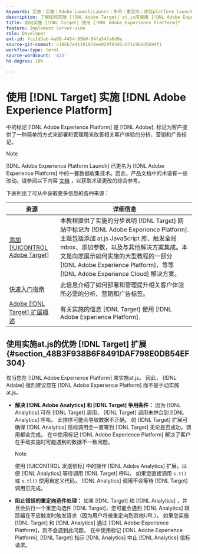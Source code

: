 ```yaml
---
keywords: 实施；实施；Adobe Launch;Launch；争用；重定向；体验platform launch;platform launch；标记；Adobe Platform
description: 了解如何实施 [!DNL Adobe Target] at.js库使用 [!DNL Adobe Experience Platform]，实施的首选方法 [!DNL Target].
title: 如何实施 [!DNL Target] 使用 [!DNL Adobe Experience Platform]?
feature: Implement Server-side
role: Developer
exl-id: 7cc1d3ab-4a68-4454-95b0-04fa547a6d9e
source-git-commit: c196b7e41101978ee029f93d5cd71c9b2d5b99f1
workflow-type: tm+mt
source-wordcount: '422'
ht-degree: 10%

---
```


# 使用 [!DNL Target] 实施 [!DNL Adobe Experience Platform]

中的标记 [!DNL Adobe Experience Platform] 是 [!DNL Adobe]. 标记为客户提供了一种简单的方式来部署和管理用来改善相关客户体验的分析、营销和广告标记。

>[!NOTE]
>
>[!DNL Adobe Experience Platform Launch] 已更名为 [!DNL Adobe Experience Platform] 中的一套数据收集技术。因此，产品文档中的术语有一些改动。请参阅以下内容 [文档](https://experienceleague.adobe.com/docs/experience-platform/tags/term-updates.html?lang=en) ，以获取术语更改的综合参考。

下表列出了可从中获取更多信息的各种来源：

| 资源 | 详细信息 |
|--- |--- |
| [添加 [!UICONTROL Adobe Target]](https://experienceleague.adobe.com/docs/launch-learn/implementing-in-websites-with-launch/implement-solutions/target.html#implement-solutions) | 本教程提供了实施的分步说明 [!DNL Target] 网站中标记为 [!DNL Adobe Experience Platform]. 主题包括添加 at.js JavaScript 库、触发全局 mbox、添加参数，以及与其他解决方案集成。本文是向您展示如何实施的大型教程的一部分 [!DNL Adobe Experience Platform]，等等 [!DNL Adobe Experience Cloud] 解决方案。 |
| [快速入门指南](https://experienceleague.adobe.com/docs/experience-platform/tags/get-started/quick-start.html) | 此信息介绍了如何部署和管理提升相关客户体验所必需的分析、营销和广告标签。 |
| [Adobe [!DNL Target] 扩展概述](https://experienceleague.adobe.com/docs/experience-platform/tags/extensions/adobe/target/overview.html) | 有关实施的信息 [!DNL Target] 使用 [!DNL Adobe Experience Platform]. |

## 使用实施at.js的优势 [!DNL Target] 扩展 {#section_48B3F938B6F8491DAF798E0DB54EF304}

仅当您在 [!DNL Adobe Experience Platform] 来实施at.js。 因此， [!DNL Adobe] 强烈建议您在 [!DNL Adobe Experience Platform] 而不是手动实施at.js。

* **解决 [!DNL Adobe Analytics] 和 [!DNL Target] 争用条件：** 因为 [!DNL Analytics] 可在 [!DNL Target] 调用， [!DNL Target] 调用未拼合到 [!DNL Analytics] 呼叫。 此排序可能会导致数据不正确。 的 [!DNL Target] 扩展可确保 [!DNL Analytics] 信标调用会一直等到 [!DNL Target] 无论是否成功，调用都会完成。 在中使用标记 [!DNL Adobe Experience Platform] 解决了客户在手动实施时可能遇到的数据不一致问题。

   >[!NOTE]
   >
   >使用 [!UICONTROL 发送信标] 中的操作 [!DNL Adobe Analytics] 扩展，以便 [!DNL Analytics] 等待调用 [!DNL Target] 呼叫。 如果您直接调用 `s.t()` 或 `s.tl()` 使用自定义代码， [!DNL Analytics] 调用不会等待 [!DNL Target] 调用已完成。

* **阻止错误的重定向选件处理：** 如果 [!DNL Target] 和 [!DNL Analytics] ，并且会执行一个重定向选件 [!DNL Target]，您可能会遇到 [!DNL Analytics] 跟踪器在不应触发时触发请求（因为用户将被重定向到其他URL）。 如果您实施 [!DNL Target] 和 [!DNL Analytics] 通过 [!DNL Adobe Experience Platform]，则不会遇到此问题。 在中使用标记 [!DNL Adobe Experience Platform], [!DNL Target] 指示 [!DNL Analytics] 中止 [!DNL Analytics] 信标请求。

